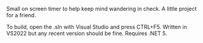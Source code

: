 Small on screen timer to help keep mind wandering in check. A little project for a friend. 

To build, open the .sln with Visual Studio and press CTRL+F5. Written in VS2022 but any recent version should be fine.
Requires .NET 5.
